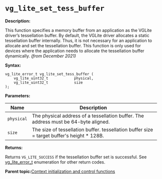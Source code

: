 # `vg_lite_set_tess_buffer`

**Description:**

This function specifies a memory buffer from an application as the VGLite driver’s tessellation buffer. By default, the VGLite driver allocates a static tessellation buffer internally. Thus, it is not necessary for an application to allocate and set the tessellation buffer. This function is only used for devices where the application needs to allocate the tessellation buffer dynamically. *\(from December 2021\)*

**Syntax:**

```
vg_lite_error_t vg_lite_set_tess_buffer (
    vg_lite_uint32_t            physical,
    vg_lite_uint32_t            size
);

```

**Parameters:**

|Name|Description|
|----|-----------|
|`physical`|The physical address of a tessellation buffer. The address must be 64-byte aligned.|
|`size`|The size of tessellation buffer. tessellation buffer size = target buffer's height \* 128B.|

**Returns:**

Returns `VG_LITE_SUCCESS` if the tessellation buffer set is successful. See [vg\_lite\_error\_t](vg_lite_error_t_enumeration.md) enumeration for other return codes.

**Parent topic:**[Context initialization and control functions](../topics/context_initialization_and_control_functions.md)

